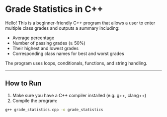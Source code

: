 # Grade Statistics in C++

Hello! This is a beginner-friendly C++ program that allows a user to enter multiple class grades and outputs a summary including:

- Average percentage  
- Number of passing grades (≥ 50%)  
- Their highest and lowest grades  
- Corresponding class names for best and worst grades  

The program uses loops, conditionals, functions, and string handling.

---

## How to Run

1. Make sure you have a C++ compiler installed (e.g. g++, clang++)
2. Compile the program:

```bash
g++ grade_statistics.cpp -o grade_statistics

